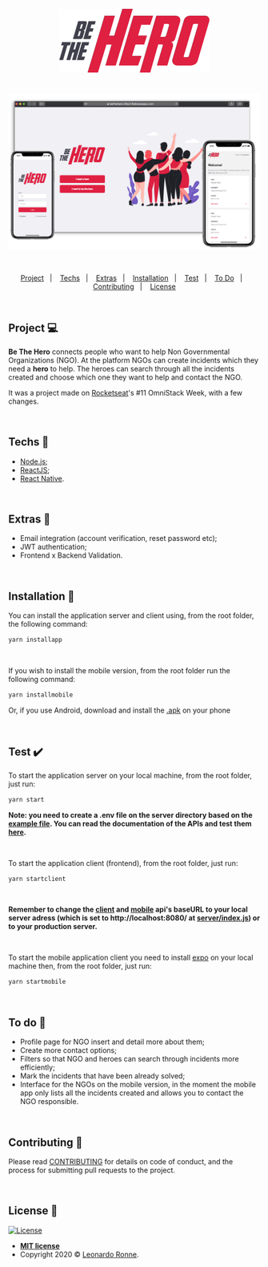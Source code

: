<p align="center">
  <img src="client/src/assets/img/logo.png" width="300px"/>
</p>

# 

<p align="center">
  <img src="/assets/img/banneBTH.png"/>
</p>

<br>

<p align="center">
  <a href="#project-">Project</a>&nbsp;&nbsp;&nbsp;|&nbsp;&nbsp;&nbsp;
  <a href="#techs-rocket">Techs</a>&nbsp;&nbsp;&nbsp;|&nbsp;&nbsp;&nbsp;
  <a href="#extras-slot_machine">Extras</a>&nbsp;&nbsp;&nbsp;|&nbsp;&nbsp;&nbsp;
  <a href="#installation-wrench">Installation</a>&nbsp;&nbsp;&nbsp;|&nbsp;&nbsp;&nbsp;
  <a href="#test-heavy_check_mark">Test</a>&nbsp;&nbsp;&nbsp;|&nbsp;&nbsp;&nbsp;
  <a href="#to-do-newspaper">To Do</a>&nbsp;&nbsp;&nbsp;|&nbsp;&nbsp;&nbsp;
  <a href="#contributing-">Contributing</a>&nbsp;&nbsp;&nbsp;|&nbsp;&nbsp;&nbsp;
  <a href="#license-memo">License</a>
</p>

<br>

## Project 💻

**Be The Hero** connects people who want to help Non Governmental Organizations (NGO). At the platform NGOs can create incidents which they need a <strong>hero</strong> to help. The heroes can search through all the incidents created and choose which one they want to help and contact the NGO.

It was a project made on [Rocketseat](https://github.com/Rocketseat)'s #11 OmniStack Week, with a few changes.

<br>

## Techs :rocket:

- [Node.js](https://nodejs.org/en/);
- [ReactJS](https://reactjs.org);
- [React Native](https://facebook.github.io/react-native/).

<br>

## Extras :slot_machine:

- Email integration (account verification, reset password etc);
- JWT authentication;
- Frontend x Backend Validation.

<br>

## Installation :wrench:

You can install the application server and client using, from the root folder, the following command:

```sh
yarn installapp
```

<br>

If you wish to install the mobile version, from the root folder run the following command:

```sh
yarn installmobile
```
Or, if you use Android, download and install the [.apk](https://github.com/leoronne/BeTheHero/blob/master/mobile/assets/BeTheHero.apk) on your phone

<br>

## Test :heavy_check_mark:

To start the application server on your local machine, from the root folder, just run:

```sh
yarn start
```

<strong>Note: you need to create a .env file on the server directory based on the [example file](https://github.com/leoronne/BeTheHero/blob/master/server/example.env). You can read the documentation of the APIs and test them [here](http://betheehero.herokuapp.com/api-docs/).</strong>

<br>


To start the application client (frontend), from the root folder, just run:

```sh
yarn startclient
```

<br>


<strong>Remember to change the [client](https://github.com/leoronne/BeTheHero/blob/master/client/src/services/api.js) and [mobile](https://github.com/leoronne/BeTheHero/blob/master/mobile/src/services/api.js) api's baseURL to your local server adress (which is set to http://localhost:8080/ at [server/index.js](https://github.com/leoronne/BeTheHero/blob/master/server/src/index.js)) or to your production server.</strong>

<br>

To start the mobile application client you need to install [expo](https://expo.io/learn) on your local machine then, from the root folder, just run:

```sh
yarn startmobile
```

<br>

## To do :newspaper:

- Profile page for NGO insert and detail more about them;
- Create more contact options;
- Filters so that NGO and heroes can search through incidents more efficiently;
- Mark the incidents that have been already solved;
- Interface for the NGOs on the mobile version, in the moment the mobile app only lists all the incidents created and allows you to contact the NGO responsible.

<br>

## Contributing 🤔 

Please read [CONTRIBUTING](https://github.com/leoronne/BeTheHero/blob/master/CONTRIBUTING.md) for details on code of conduct, and the process for submitting pull requests to the project.

<br>

## License :memo:

[![License](http://img.shields.io/:license-mit-blue.svg?style=flat-square)](http://badges.mit-license.org)
- **[MIT license](https://github.com/leoronne/BeTheHero/blob/master/LICENSE)**
- Copyright 2020 © <a href="https://github.com/leoronne" target="_blank">Leonardo Ronne</a>.

## 


